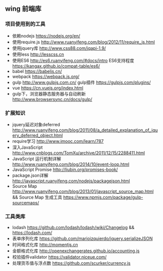 ## wing 前端库

### 项目使用到的工具

- 依赖nodejs https://nodejs.org/en/ 
- 使用require.js http://www.ruanyifeng.com/blog/2012/11/require_js.html
- 使用jquery库 http://www.css88.com/jqapi-1.9/
- 使用less http://lesscss.cn
- 使用ES6 http://es6.ruanyifeng.com/#docs/intro   ES6支持程度 https://kangax.github.io/compat-table/es6/
- babel https://babeljs.cn/
- webpack https://webpack.js.org/
- gulp http://www.gulpjs.com.cn/ gulp插件 https://gulpjs.com/plugins/
- vue https://cn.vuejs.org/index.html
- gulp下，浏览器静态服务器与自动刷新 http://www.browsersync.cn/docs/gulp/


### 扩展知识

- jquery延迟对象deferred http://www.ruanyifeng.com/blog/2011/08/a_detailed_explanation_of_jquery_deferred_object.html
- require学习 http://www.imooc.com/learn/787
- 深入JavaScript http://www.cnblogs.com/TomXu/archive/2011/12/15/2288411.html
- JavaScript 运行机制详解 http://www.ruanyifeng.com/blog/2014/10/event-loop.html
- JavaScript Promise http://liubin.org/promises-book/
- package.json详解 http://javascript.ruanyifeng.com/nodejs/packagejson.html
- Source Map http://www.ruanyifeng.com/blog/2013/01/javascript_source_map.html && Source Map 生成工具 https://www.npmjs.com/package/gulp-sourcemaps/

### 工具类库

- lodash https://github.com/lodash/lodash/wiki/Changelog  && https://lodash.com/
- 表单序列化库 https://github.com/marioizquierdo/jquery.serializeJSON
- 时间格式化库 http://momentjs.cn
- 金额格式化库 http://openexchangerates.github.io/accounting.js
- 校验插件validator https://validator.niceue.com/
- 处理货币值与浮点数 https://github.com/scurker/currency.js
